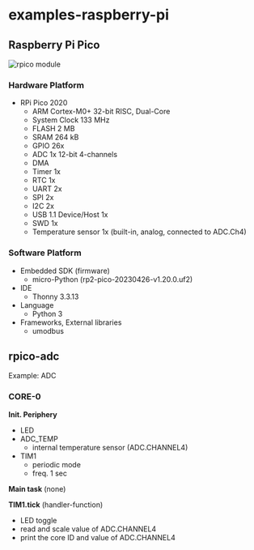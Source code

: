 # examples-raspberry-pi

## Raspberry Pi Pico

![rpico module](../000-images/rpico-2020.png)

### Hardware Platform

- RPi Pico 2020
  - ARM Cortex-M0+ 32-bit RISC, Dual-Core
  - System Clock 133 MHz
  - FLASH 2 MB
  - SRAM 264 kB
  - GPIO 26x
  - ADC 1x 12-bit 4-channels
  - DMA
  - Timer 1x
  - RTC 1x
  - UART 2x
  - SPI 2x
  - I2C 2x
  - USB 1.1 Device/Host 1x
  - SWD 1x
  - Temperature sensor 1x (built-in, analog, connected to ADC.Ch4)

### Software Platform

- Embedded SDK (firmware)
  - micro-Python (rp2-pico-20230426-v1.20.0.uf2)
- IDE
  - Thonny 3.3.13
- Language
  - Python 3
- Frameworks, External libraries
  - umodbus


## rpico-adc

Example: ADC

### CORE-0

**Init. Periphery**
- LED
- ADC_TEMP
  - internal temperature sensor (ADC.CHANNEL4)
- TIM1
  - periodic mode
  - freq. 1 sec

**Main task**
(none)

**TIM1.tick**
(handler-function)
- LED toggle
- read and scale value of ADC.CHANNEL4
- print the core ID and value of ADC.CHANNEL4

